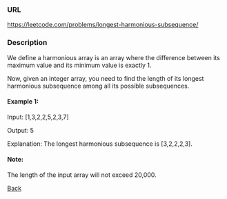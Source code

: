 ### URL

https://leetcode.com/problems/longest-harmonious-subsequence/

### Description

We define a harmonious array is an array where the difference between its maximum value and its minimum value is exactly 1.

Now, given an integer array, you need to find the length of its longest harmonious subsequence among all its possible subsequences.

#### Example 1:
Input: [1,3,2,2,5,2,3,7]

Output: 5

Explanation: The longest harmonious subsequence is [3,2,2,2,3].
#### Note: 
The length of the input array will not exceed 20,000.


[Back](readme.md)